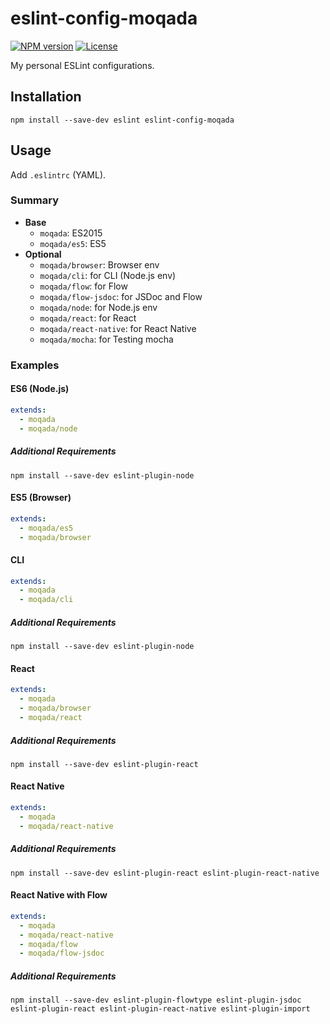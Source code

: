 # eslint-config-moqada

[![NPM version][npm-image]][npm-url]
[![License][license-image]][license-url]


My personal ESLint configurations.

## Installation

```
npm install --save-dev eslint eslint-config-moqada
```

## Usage

Add `.eslintrc` (YAML).

### Summary

- **Base**
  - `moqada`: ES2015
  - `moqada/es5`: ES5
- **Optional**
  - `moqada/browser`: Browser env
  - `moqada/cli`: for CLI (Node.js env)
  - `moqada/flow`: for Flow
  - `moqada/flow-jsdoc`: for JSDoc and Flow
  - `moqada/node`: for Node.js env
  - `moqada/react`: for React
  - `moqada/react-native`: for React Native
  - `moqada/mocha`: for Testing mocha

### Examples

#### ES6 (Node.js)

```yaml
extends:
  - moqada
  - moqada/node
```

##### Additional Requirements

```
npm install --save-dev eslint-plugin-node
```

#### ES5 (Browser)

```yaml
extends:
  - moqada/es5
  - moqada/browser
```

#### CLI

```yaml
extends:
  - moqada
  - moqada/cli
```

##### Additional Requirements

```
npm install --save-dev eslint-plugin-node
```

#### React

```yaml
extends:
  - moqada
  - moqada/browser
  - moqada/react
```

##### Additional Requirements

```
npm install --save-dev eslint-plugin-react
```

#### React Native

```yaml
extends:
  - moqada
  - moqada/react-native
```

##### Additional Requirements

```
npm install --save-dev eslint-plugin-react eslint-plugin-react-native
```


#### React Native with Flow

```yaml
extends:
  - moqada
  - moqada/react-native
  - moqada/flow
  - moqada/flow-jsdoc
```

##### Additional Requirements

```
npm install --save-dev eslint-plugin-flowtype eslint-plugin-jsdoc eslint-plugin-react eslint-plugin-react-native eslint-plugin-import
```

[npm-url]: https://www.npmjs.com/package/eslint-config-moqada
[npm-image]: https://img.shields.io/npm/v/eslint-config-moqada.svg?style=flat-square
[travis-url]: https://travis-ci.org/moqada/eslint-config
[travis-image]: https://img.shields.io/travis/moqada/eslint-config.svg?style=flat-square
[daviddm-url]: https://david-dm.org/moqada/eslint-config
[daviddm-image]: https://img.shields.io/david/moqada/eslint-config.svg?style=flat-square
[daviddm-dev-url]: https://david-dm.org/moqada/eslint-config#info=devDependencies
[daviddm-dev-image]: https://img.shields.io/david/dev/moqada/eslint-config.svg?style=flat-square
[license-url]: http://opensource.org/licenses/MIT
[license-image]: https://img.shields.io/npm/l/eslint-config-moqada.svg?style=flat-square
